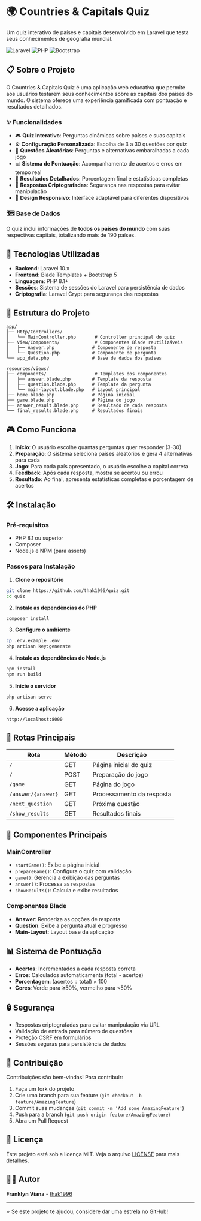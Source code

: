 # 🌍 Countries & Capitals Quiz

Um quiz interativo de países e capitais desenvolvido em Laravel que testa seus conhecimentos de geografia mundial.

![Laravel](https://img.shields.io/badge/Laravel-10.x-FF2D20?style=for-the-badge&logo=laravel&logoColor=white)
![PHP](https://img.shields.io/badge/PHP-8.1+-777BB4?style=for-the-badge&logo=php&logoColor=white)
![Bootstrap](https://img.shields.io/badge/Bootstrap-5.x-7952B3?style=for-the-badge&logo=bootstrap&logoColor=white)

## 📋 Sobre o Projeto

O Countries & Capitals Quiz é uma aplicação web educativa que permite aos usuários testarem seus conhecimentos sobre as capitais dos países do mundo. O sistema oferece uma experiência gamificada com pontuação e resultados detalhados.

### ✨ Funcionalidades

- 🎮 **Quiz Interativo**: Perguntas dinâmicas sobre países e suas capitais
- ⚙️ **Configuração Personalizada**: Escolha de 3 a 30 questões por quiz
- 🔀 **Questões Aleatórias**: Perguntas e alternativas embaralhadas a cada jogo
- 📊 **Sistema de Pontuação**: Acompanhamento de acertos e erros em tempo real
- 🎯 **Resultados Detalhados**: Porcentagem final e estatísticas completas
- 🔐 **Respostas Criptografadas**: Segurança nas respostas para evitar manipulação
- 📱 **Design Responsivo**: Interface adaptável para diferentes dispositivos

### 🗺️ Base de Dados

O quiz inclui informações de **todos os países do mundo** com suas respectivas capitais, totalizando mais de 190 países.

## 🚀 Tecnologias Utilizadas

- **Backend**: Laravel 10.x
- **Frontend**: Blade Templates + Bootstrap 5
- **Linguagem**: PHP 8.1+
- **Sessões**: Sistema de sessões do Laravel para persistência de dados
- **Criptografia**: Laravel Crypt para segurança das respostas

## 📁 Estrutura do Projeto

```
app/
├── Http/Controllers/
│   └── MainController.php       # Controller principal do quiz
├── View/Components/             # Componentes Blade reutilizáveis
│   ├── Answer.php              # Componente de resposta
│   └── Question.php            # Componente de pergunta
└── app_data.php                # Base de dados dos países

resources/views/
├── components/                  # Templates dos componentes
│   ├── answer.blade.php        # Template da resposta
│   ├── question.blade.php      # Template da pergunta
│   └── main-layout.blade.php   # Layout principal
├── home.blade.php              # Página inicial
├── game.blade.php              # Página do jogo
├── answer_result.blade.php     # Resultado de cada resposta
└── final_results.blade.php     # Resultados finais
```

## 🎮 Como Funciona

1. **Início**: O usuário escolhe quantas perguntas quer responder (3-30)
2. **Preparação**: O sistema seleciona países aleatórios e gera 4 alternativas para cada
3. **Jogo**: Para cada país apresentado, o usuário escolhe a capital correta
4. **Feedback**: Após cada resposta, mostra se acertou ou errou
5. **Resultado**: Ao final, apresenta estatísticas completas e porcentagem de acertos

## 🛠️ Instalação

### Pré-requisitos

- PHP 8.1 ou superior
- Composer
- Node.js e NPM (para assets)

### Passos para Instalação

1. **Clone o repositório**
```bash
git clone https://github.com/thak1996/quiz.git
cd quiz
```

2. **Instale as dependências do PHP**
```bash
composer install
```

3. **Configure o ambiente**
```bash
cp .env.example .env
php artisan key:generate
```

4. **Instale as dependências do Node.js**
```bash
npm install
npm run build
```

5. **Inicie o servidor**
```bash
php artisan serve
```

6. **Acesse a aplicação**
```
http://localhost:8000
```

## 🎯 Rotas Principais

| Rota | Método | Descrição |
|------|--------|-----------|
| `/` | GET | Página inicial do quiz |
| `/` | POST | Preparação do jogo |
| `/game` | GET | Página do jogo |
| `/answer/{answer}` | GET | Processamento da resposta |
| `/next_question` | GET | Próxima questão |
| `/show_results` | GET | Resultados finais |

## 🔧 Componentes Principais

### MainController
- `startGame()`: Exibe a página inicial
- `prepareGame()`: Configura o quiz com validação
- `game()`: Gerencia a exibição das perguntas
- `answer()`: Processa as respostas
- `showResults()`: Calcula e exibe resultados

### Componentes Blade
- **Answer**: Renderiza as opções de resposta
- **Question**: Exibe a pergunta atual e progresso
- **Main-Layout**: Layout base da aplicação

## 📊 Sistema de Pontuação

- **Acertos**: Incrementados a cada resposta correta
- **Erros**: Calculados automaticamente (total - acertos)
- **Porcentagem**: (acertos ÷ total) × 100
- **Cores**: Verde para ≥50%, vermelho para <50%

## 🔒 Segurança

- Respostas criptografadas para evitar manipulação via URL
- Validação de entrada para número de questões
- Proteção CSRF em formulários
- Sessões seguras para persistência de dados

## 🤝 Contribuição

Contribuições são bem-vindas! Para contribuir:

1. Faça um fork do projeto
2. Crie uma branch para sua feature (`git checkout -b feature/AmazingFeature`)
3. Commit suas mudanças (`git commit -m 'Add some AmazingFeature'`)
4. Push para a branch (`git push origin feature/AmazingFeature`)
5. Abra um Pull Request

## 📝 Licença

Este projeto está sob a licença MIT. Veja o arquivo [LICENSE](LICENSE) para mais detalhes.

## 👨‍💻 Autor

**Franklyn Viana** - [thak1996](https://github.com/thak1996)

---

⭐ Se este projeto te ajudou, considere dar uma estrela no GitHub!
